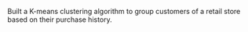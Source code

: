Built a K-means clustering algorithm to group customers of a retail store based on their purchase history.
